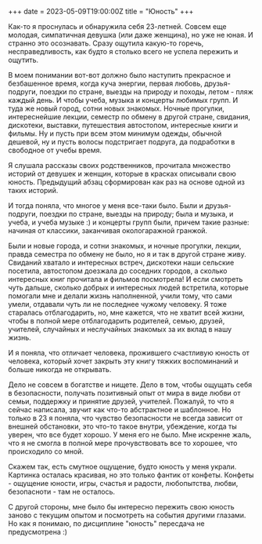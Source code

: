 +++
date = 2023-05-09T19:00:00Z
title = "Юность"
+++

Как-то я проснулась и обнаружила себя 23-летней. Совсем еще молодая, симпатичная девушка (или даже женщина), но уже не юная.
И странно это осознавать. Сразу ощутила какую-то горечь, несправедливость, как будто я столько всего не успела пережить и ощутить.

В моем понимании вот-вот должно было наступить прекрасное и безбашенное время, когда куча энергии, первая любовь, друзья-подруги, 
поездки по стране, выезды на природу и походы, летом - пляж каждый день. И чтобы учеба, музыка и концерты любимых групп. 
И туда же новый город, сотни новых знакомых. Ночные прогулки, интереснейшие лекции, семестр по обмену в другой стране, свидания, 
дискотеки, выставки, путешествия автостопом, интересные книги и фильмы.
Ну и пусть при всем этом минимум одежды, обычной дешевой, ну и пусть волосы подстригает подруга, да подработки в свободное от учебы время.

Я слушала рассказы своих родственников, прочитала множество историй от девушек и женщин, которые в красках описывали свою юность. 
Предыдущий абзац сформирован как раз на основе одной из таких историй. 

И тогда поняла, что многое у меня все-таки было. Были и друзья-подруги, поездки по стране, выезды на природу; была и музыка, и учеба, 
и учеба музыке :) и концерты групп были, причем такие разные: начиная от классики, заканчивая окологаражной гранжой.

Были и новые города, и сотни знакомых, и ночные прогулки, лекции, правда семестра по обмену не было, но я и так в другой стране живу.
Свиданий хватало и интересных встреч, дискотеки наши сельские посетила, автостопом доезжала до соседних городов, 
а сколько интересных книг прочитала и фильмов посмотрела! И если смотреть чуть дальше, сколько добрых и интересных людей встретила,
которые помогали мне и делали жизнь наполненной, учили тому, что сами умели, отдавали чуть ли не последнее чужому человеку.
Я тоже старалась отблагодарить, но, мне кажется, что не хватит всей жизни, чтобы в полной мере отблагодарить родителей, семью, друзей, 
учителей, случайных и неслучайных знакомых за их вклад в нашу жизнь.

И я поняла, что отличает человека, прожившего счастливую юность от человека, который хочет закрыть эту книгу тяжких воспоминаний
и больше никогда не открывать.
 
Дело не совсем в богатстве и нищете. Дело в том, чтобы ощущать себя в безопасности, получать позитивный опыт от мира в виде любви от
семьи, поддержку и принятие друзей, учителей. Пожалуй, то что я сейчас написала, звучит как что-то абстрактное и шаблонное. 
Но только в 23 я поняла, что чувство безопасности не всегда зависит от внешней обстановки, это что-то такое внутри, убеждение, 
когда ты уверен, что все будет хорошо. У меня его не было. Мне искренне жаль, что я не смогла в полной мере прочувствовать все то
хорошее, что происходило со мной. 

Скажем так, есть смутное ощущение, будто юность у меня украли. Картинка осталась красивая, но это только фантик от конфеты.
Конфеты - ощущение юности, игры, счастья и радости, любопытства, любви, безопасноти - там не осталось. 

С другой стороны, мне было бы интересно пережить свою юность заново с текущим опытом и посмотреть на события другими глазами.
Но как я понимаю, по дисциплине "юность" пересдача не предусмотрена :)


  


